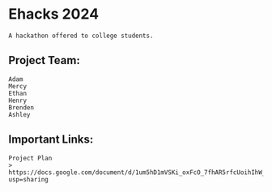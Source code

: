 # Ehacks 2024
    A hackathon offered to college students.
## Project Team:
    Adam
    Mercy
    Ethan
    Henry
    Brenden
    Ashley
## Important Links:
    Project Plan
    > https://docs.google.com/document/d/1um5hD1mVSKi_oxFcO_7fhAR5rfcUoihIhW_NsUblNoY/edit?usp=sharing
